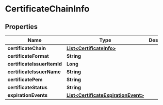 

# CertificateChainInfo


## Properties

Name | Type | Description | Notes
------------ | ------------- | ------------- | -------------
**certificateChain** | [**List&lt;CertificateInfo&gt;**](CertificateInfo.md) |  |  [optional]
**certificateFormat** | **String** |  |  [optional]
**certificateIssuerItemId** | **Long** |  |  [optional]
**certificateIssuerName** | **String** |  |  [optional]
**certificatePem** | **String** |  |  [optional]
**certificateStatus** | **String** |  |  [optional]
**expirationEvents** | [**List&lt;CertificateExpirationEvent&gt;**](CertificateExpirationEvent.md) |  |  [optional]



